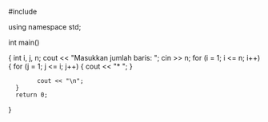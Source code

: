 #include <iostream>
  
using namespace std;
  
int main()
  
{
      int  i, j, n;
      cout << "Masukkan jumlah baris:  ";
      cin >> n;
      for (i = 1; i <= n; i++)
      {
            for (j = 1; j <= i; j++)
            {
                  cout << "* ";
            }
            
            cout << "\n";
      }
      return 0;
  }
